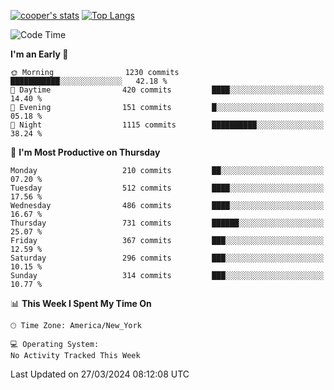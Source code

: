 [![cooper's stats](https://github-readme-stats-dwoluvhms-coopjz.vercel.app/api?username=coopjz&count_private=true)](https://github.com/coopjz/github-readme-stats)
[![Top Langs](https://github-readme-stats-dwoluvhms-coopjz.vercel.app/api/top-langs/?username=coopjz&count_private=true&langs_count=8&layout=compact)](https://github.com/coopjz/github-readme-stats)
<!--START_SECTION:waka-->
![Code Time](http://img.shields.io/badge/Code%20Time-0%20secs-blue)

**I'm an Early 🐤** 

```text
🌞 Morning                1230 commits        ███████████░░░░░░░░░░░░░░   42.18 % 
🌆 Daytime                420 commits         ████░░░░░░░░░░░░░░░░░░░░░   14.40 % 
🌃 Evening                151 commits         █░░░░░░░░░░░░░░░░░░░░░░░░   05.18 % 
🌙 Night                  1115 commits        ██████████░░░░░░░░░░░░░░░   38.24 % 
```
📅 **I'm Most Productive on Thursday** 

```text
Monday                   210 commits         ██░░░░░░░░░░░░░░░░░░░░░░░   07.20 % 
Tuesday                  512 commits         ████░░░░░░░░░░░░░░░░░░░░░   17.56 % 
Wednesday                486 commits         ████░░░░░░░░░░░░░░░░░░░░░   16.67 % 
Thursday                 731 commits         ██████░░░░░░░░░░░░░░░░░░░   25.07 % 
Friday                   367 commits         ███░░░░░░░░░░░░░░░░░░░░░░   12.59 % 
Saturday                 296 commits         ███░░░░░░░░░░░░░░░░░░░░░░   10.15 % 
Sunday                   314 commits         ███░░░░░░░░░░░░░░░░░░░░░░   10.77 % 
```


📊 **This Week I Spent My Time On** 

```text
🕑︎ Time Zone: America/New_York

💻 Operating System: 
No Activity Tracked This Week
```


 Last Updated on 27/03/2024 08:12:08 UTC
<!--END_SECTION:waka-->
